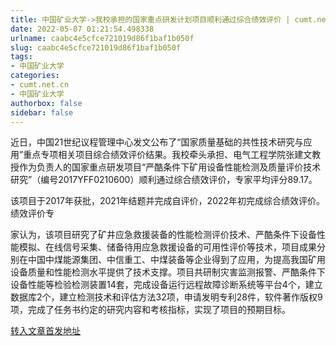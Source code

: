 ```yaml
---
title: 中国矿业大学->我校承担的国家重点研发计划项目顺利通过综合绩效评价 | cumt.net.cn
date: 2022-05-07 01:21:54.498338
urlname: caabc4e5cfce721019d86f1baf1b050f
slug: caabc4e5cfce721019d86f1baf1b050f
tags: 
- 中国矿业大学
categories:
- cumt.net.cn
- 中国矿业大学
authorbox: false
sidebar: false
---
```

近日，中国21世纪议程管理中心发文公布了“国家质量基础的共性技术研究与应用”重点专项相关项目综合绩效评价结果。我校牵头承担、电气工程学院张建文教授作为负责人的国家重点研发项目“严酷条件下矿用设备性能检测及质量评价技术研究”（编号2017YFF0210600）顺利通过综合绩效评价，专家平均评分89.17。

该项目于2017年获批，2021年结题并完成自评价，2022年初完成综合绩效评价。绩效评价专
<!--more-->
家认为，该项目研究了矿井应急救援装备的性能检测评价技术、严酷条件下设备性能模拟、在线信号采集、储备待用应急救援设备的可用性评价等技术，项目成果分别在中国中煤能源集团、中信重工、中煤装备等企业得到了应用，为提高我国矿用设备质量和性能检测水平提供了技术支撑。项目共研制灾害监测报警、严酷条件下设备性能等检验检测装置14套，完成设备运行远程故障诊断系统等平台4个，建立数据库2个，建立检测技术和评估方法32项，申请发明专利28件，软件著作版权9项，完成了任务书约定的研究内容和考核指标，实现了项目的预期目标。



[转入文章首发地址](http://xwzx.cumt.edu.cn/80/32/c523a622642/page.htm)